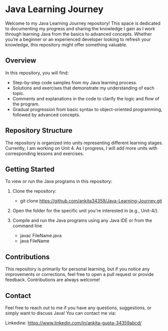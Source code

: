 # Java Learning Journey

Welcome to my Java Learning Journey repository! This space is dedicated to documenting my progress and sharing the knowledge I gain as I work through learning Java from the basics to advanced concepts. Whether you’re a beginner or an experienced developer looking to refresh your knowledge, this repository might offer something valuable.

## Overview
In this repository, you will find:

 - Step-by-step code samples from my Java learning process.
 - Solutions and exercises that demonstrate my understanding of each topic.
 - Comments and explanations in the code to clarify the logic and flow of the program.
 - Gradual progression from basic syntax to object-oriented programming, followed by advanced concepts.

## Repository Structure
The repository is organized into units representing different learning stages. Currently, I am working on Unit 4. As I progress, I will add more units with corresponding lessons and exercises.

## Getting Started
To view or run the Java programs in this repository:

 1. Clone the repository:

      - git clone https://github.com/ankita34359/Java-Learning-Journey.git

 2. Open the folder for the specific unit you're interested in (e.g., Unit-4/).

 3. Compile and run the Java programs using any Java IDE or from the command line
     - javac FileName.java
     - java FileName

## Contributions

This repository is primarily for personal learning, but if you notice any improvements or corrections, feel free to open a pull request or provide feedback. Contributions are always welcome!

## Contact
Feel free to reach out to me if you have any questions, suggestions, or simply want to discuss Java! You can contact me via:

Linkedine: https://www.linkedin.com/in/ankita-gupta-34359abcd/
